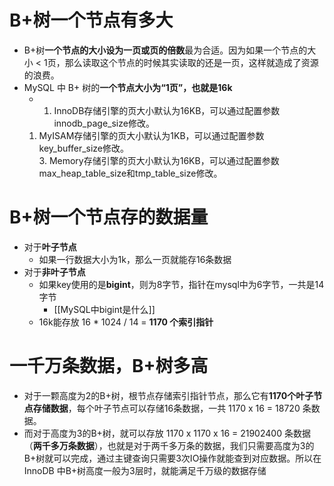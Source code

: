 # B+树一个节点有多大
- B+树**一个节点的大小设为一页或页的倍数**最为合适。因为如果一个节点的大小 < 1页，那么读取这个节点的时候其实读取的还是一页，这样就造成了资源的浪费。
- MySQL 中 B+ 树的**一个节点大小为“1页”，也就是16k**
	- 1. InnoDB存储引擎的页大小默认为16KB，可以通过配置参数innodb_page_size修改。  
	1. MyISAM存储引擎的页大小默认为1KB，可以通过配置参数key_buffer_size修改。  
	3. Memory存储引擎的页大小默认为16KB，可以通过配置参数max_heap_table_size和tmp_table_size修改。
# B+树一个节点存的数据量
- 对于**叶子节点**
	- 如果一行数据大小为1k，那么一页就能存16条数据
- 对于**非叶子节点**
	- 如果key使用的是**bigint**，则为8字节，指针在mysql中为6字节，一共是14字节
		- [[MySQL中bigint是什么]]
	- 16k能存放 16 * 1024 / 14 = **1170 个索引指针**
# 一千万条数据，B+树多高
- 对于一颗高度为2的B+树，根节点存储索引指针节点，那么它有**1170个叶子节点存储数据**，每个叶子节点可以存储16条数据，一共 1170 x 16 = 18720 条数据。
- 而对于高度为3的B+树，就可以存放 1170 x 1170 x 16 = 21902400 条数据（**两千多万条数据**），也就是对于两千多万条的数据，我们只需要高度为3的B+树就可以完成，通过主键查询只需要3次IO操作就能查到对应数据。所以在 InnoDB 中B+树高度一般为3层时，就能满足千万级的数据存储
